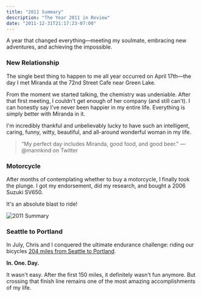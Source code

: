 ```yaml
---
title: "2011 Summary"
description: "The Year 2011 in Review"
date: "2011-12-31T21:17:23-07:00"
---
```


A year that changed everything—meeting my soulmate, embracing new adventures, and achieving the impossible.

### New Relationship

The single best thing to happen to me all year occurred on April 17th—the day I met Miranda at the 72nd Street Cafe near Green Lake.

From the moment we started talking, the chemistry was undeniable. After that first meeting, I couldn't get enough of her company (and still can't). I can honestly say I've never been happier in my entire life. Everything is simply better with Miranda in it.

I'm incredibly thankful and unbelievably lucky to have such an intelligent, caring, funny, witty, beautiful, and all-around wonderful woman in my life.

> "My perfect day includes Miranda, good food, and good beer."
> —@mannkind on Twitter

### Motorcycle

After months of contemplating whether to buy a motorcycle, I finally took the plunge. I got my endorsement, did my research, and bought a 2006 Suzuki SV650.

It's an absolute blast to ride!

![2011 Summary](/img/2011-summary.jpg)

### Seattle to Portland

In July, Chris and I conquered the ultimate endurance challenge: riding our bicycles [204 miles from Seattle to Portland](http://cyclemeter.com/c7d2ff5a4d49beb4/Cycle-20110709-0520?v=1).

**In. One. Day.**

It wasn't easy. After the first 150 miles, it definitely wasn't fun anymore. But crossing that finish line remains one of the most amazing accomplishments of my life.
